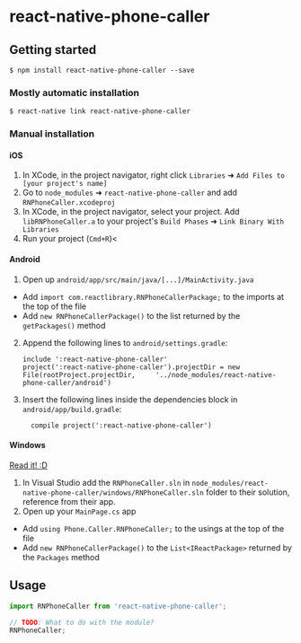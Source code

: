 
# react-native-phone-caller

## Getting started

`$ npm install react-native-phone-caller --save`

### Mostly automatic installation

`$ react-native link react-native-phone-caller`

### Manual installation


#### iOS

1. In XCode, in the project navigator, right click `Libraries` ➜ `Add Files to [your project's name]`
2. Go to `node_modules` ➜ `react-native-phone-caller` and add `RNPhoneCaller.xcodeproj`
3. In XCode, in the project navigator, select your project. Add `libRNPhoneCaller.a` to your project's `Build Phases` ➜ `Link Binary With Libraries`
4. Run your project (`Cmd+R`)<

#### Android

1. Open up `android/app/src/main/java/[...]/MainActivity.java`
  - Add `import com.reactlibrary.RNPhoneCallerPackage;` to the imports at the top of the file
  - Add `new RNPhoneCallerPackage()` to the list returned by the `getPackages()` method
2. Append the following lines to `android/settings.gradle`:
  	```
  	include ':react-native-phone-caller'
  	project(':react-native-phone-caller').projectDir = new File(rootProject.projectDir, 	'../node_modules/react-native-phone-caller/android')
  	```
3. Insert the following lines inside the dependencies block in `android/app/build.gradle`:
  	```
      compile project(':react-native-phone-caller')
  	```

#### Windows
[Read it! :D](https://github.com/ReactWindows/react-native)

1. In Visual Studio add the `RNPhoneCaller.sln` in `node_modules/react-native-phone-caller/windows/RNPhoneCaller.sln` folder to their solution, reference from their app.
2. Open up your `MainPage.cs` app
  - Add `using Phone.Caller.RNPhoneCaller;` to the usings at the top of the file
  - Add `new RNPhoneCallerPackage()` to the `List<IReactPackage>` returned by the `Packages` method


## Usage
```javascript
import RNPhoneCaller from 'react-native-phone-caller';

// TODO: What to do with the module?
RNPhoneCaller;
```
  